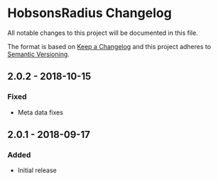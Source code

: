 # HobsonsRadius Changelog

All notable changes to this project will be documented in this file.

The format is based on [Keep a Changelog](http://keepachangelog.com/) and this project adheres to [Semantic Versioning](http://semver.org/).

## 2.0.2 - 2018-10-15
### Fixed
- Meta data fixes

## 2.0.1 - 2018-09-17
### Added
- Initial release
